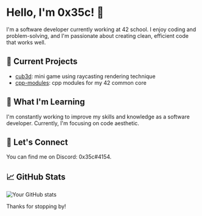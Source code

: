 # Hello, I'm 0x35c! 👋

I'm a software developer currently working at 42 school. I enjoy coding and problem-solving, and I'm passionate about creating clean, efficient code that works well. 

## 🔭 Current Projects

- [cub3d](https://github.com/Armandase/cub3D/): mini game using raycasting rendering technique
- [cpp-modules](https://github.com/0x35c/cpp-42): cpp modules for my 42 common core

## 🌱 What I'm Learning

I'm constantly working to improve my skills and knowledge as a software developer. Currently, I'm focusing on code aesthetic.

## 💬 Let's Connect

You can find me on Discord: 0x35c#4154.

## 📈 GitHub Stats

![Your GitHub stats](https://github-readme-stats.vercel.app/api?username=0x35c&show_icons=true&theme=radical)

Thanks for stopping by!
